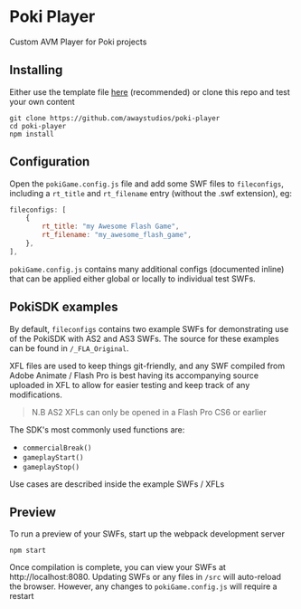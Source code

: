 # Poki Player
Custom AVM Player for Poki projects

## Installing ##
Either use the template file [here](https://github.com/awaystudios/poki-template) (recommended) or clone this repo and test your own content
```shell
git clone https://github.com/awaystudios/poki-player
cd poki-player
npm install
```

## Configuration ##
Open the `pokiGame.config.js` file and add some SWF files to `fileconfigs`, including a `rt_title` and `rt_filename` entry (without the .swf extension), eg:

```javascript
fileconfigs: [
    {
        rt_title: "my Awesome Flash Game",
        rt_filename: "my_awesome_flash_game",
    },
],
```

`pokiGame.config.js` contains many additional configs (documented inline) that can be applied either global or locally to individual test SWFs.

## PokiSDK examples
By default,  `fileconfigs` contains two example SWFs for demonstrating use of the PokiSDK with AS2 and AS3 SWFs. The source for these examples can be found in `/_FLA_Original`.

XFL files are used to keep things git-friendly, and any SWF compiled from Adobe Animate  / Flash Pro is best having its accompanying source uploaded in XFL to allow for easier testing and keep track of any modifications.

> N.B AS2 XFLs can only be opened in a Flash Pro CS6 or earlier

The SDK's most commonly used functions are:
 - `commercialBreak()`
 - `gameplayStart()`
 - `gameplayStop()`

Use cases are described inside the example SWFs / XFLs

## Preview ##

To run a preview of your SWFs, start up the webpack development server

```shell
npm start
```
Once compilation is complete, you can view your SWFs at http://localhost:8080. Updating SWFs or any files in  `/src` will auto-reload the browser. However, any changes to `pokiGame.config.js` will require a restart